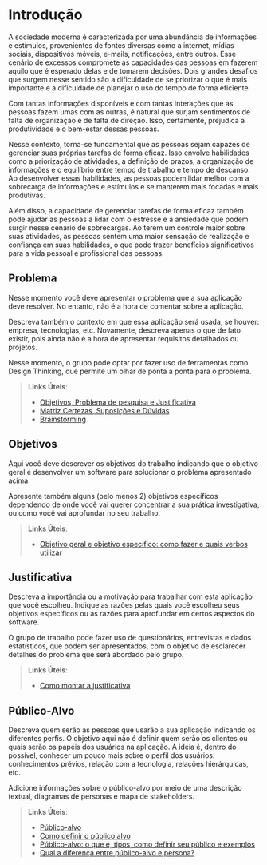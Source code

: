 # Introdução

A sociedade moderna é caracterizada por uma abundância de informações e estímulos, provenientes de fontes diversas como a internet, mídias sociais, dispositivos móveis, e-mails, notificações, entre outros. Esse cenário de excessos compromete as capacidades das pessoas em fazerem aquilo que é esperado delas e de tomarem decisões. Dois grandes desafios que surgem nesse sentido são a dificuldade de se priorizar o que é mais importante e a dificuldade de planejar o uso do tempo de forma eficiente.

Com tantas informações disponíveis e com tantas interações que as pessoas fazem umas com as outras, é natural que surjam sentimentos de falta de organização e de falta de direção. Isso, certamente, prejudica a produtividade e o bem-estar dessas pessoas.

Nesse contexto, torna-se fundamental que as pessoas sejam capazes de gerenciar suas próprias tarefas de forma eficaz. Isso envolve habilidades como a priorização de atividades, a definição de prazos, a organização de informações e o equilíbrio entre tempo de trabalho e tempo de descanso. Ao desenvolver essas habilidades, as pessoas podem lidar melhor com a sobrecarga de informações e estímulos e se manterem mais focadas e mais produtivas.

Além disso, a capacidade de gerenciar tarefas de forma eficaz também pode ajudar as pessoas a lidar com o estresse e a ansiedade que podem surgir nesse cenário de sobrecargas. Ao terem um controle maior sobre suas atividades, as pessoas sentem uma maior sensação de realização e confiança em suas habilidades, o que pode trazer benefícios significativos para a vida pessoal e profissional das pessoas.

## Problema
Nesse momento você deve apresentar o problema que a sua aplicação deve  resolver. No entanto, não é a hora de comentar sobre a aplicação.

Descreva também o contexto em que essa aplicação será usada, se  houver: empresa, tecnologias, etc. Novamente, descreva apenas o que de  fato existir, pois ainda não é a hora de apresentar requisitos  detalhados ou projetos.

Nesse momento, o grupo pode optar por fazer uso  de ferramentas como Design Thinking, que permite um olhar de ponta a ponta para o problema.

> **Links Úteis**:
> - [Objetivos, Problema de pesquisa e Justificativa](https://medium.com/@versioparole/objetivos-problema-de-pesquisa-e-justificativa-c98c8233b9c3)
> - [Matriz Certezas, Suposições e Dúvidas](https://medium.com/educa%C3%A7%C3%A3o-fora-da-caixa/matriz-certezas-suposi%C3%A7%C3%B5es-e-d%C3%BAvidas-fa2263633655)
> - [Brainstorming](https://www.euax.com.br/2018/09/brainstorming/)

## Objetivos

Aqui você deve descrever os objetivos do trabalho indicando que o objetivo geral é desenvolver um software para solucionar o problema apresentado acima. 

Apresente também alguns (pelo menos 2) objetivos específicos dependendo de onde você vai querer concentrar a sua prática investigativa, ou como você vai aprofundar no seu trabalho.
 
> **Links Úteis**:
> - [Objetivo geral e objetivo específico: como fazer e quais verbos utilizar](https://blog.mettzer.com/diferenca-entre-objetivo-geral-e-objetivo-especifico/)

## Justificativa

Descreva a importância ou a motivação para trabalhar com esta aplicação que você escolheu. Indique as razões pelas quais você escolheu seus objetivos específicos ou as razões para aprofundar em certos aspectos do software.

O grupo de trabalho pode fazer uso de questionários, entrevistas e dados estatísticos, que podem ser apresentados, com o objetivo de esclarecer detalhes do problema que será abordado pelo grupo.

> **Links Úteis**:
> - [Como montar a justificativa](https://guiadamonografia.com.br/como-montar-justificativa-do-tcc/)

## Público-Alvo

Descreva quem serão as pessoas que usarão a sua aplicação indicando os diferentes perfis. O objetivo aqui não é definir quem serão os clientes ou quais serão os papéis dos usuários na aplicação. A ideia é, dentro do possível, conhecer um pouco mais sobre o perfil dos usuários: conhecimentos prévios, relação com a tecnologia, relações
hierárquicas, etc.

Adicione informações sobre o público-alvo por meio de uma descrição textual, diagramas de personas e mapa de stakeholders.

> **Links Úteis**:
> - [Público-alvo](https://blog.hotmart.com/pt-br/publico-alvo/)
> - [Como definir o público alvo](https://exame.com/pme/5-dicas-essenciais-para-definir-o-publico-alvo-do-seu-negocio/)
> - [Público-alvo: o que é, tipos, como definir seu público e exemplos](https://klickpages.com.br/blog/publico-alvo-o-que-e/)
> - [Qual a diferença entre público-alvo e persona?](https://rockcontent.com/blog/diferenca-publico-alvo-e-persona/)
